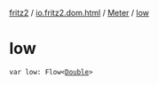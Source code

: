 [fritz2](../../index.md) / [io.fritz2.dom.html](../index.md) / [Meter](index.md) / [low](./low.md)

# low

`var low: Flow<`[`Double`](https://kotlinlang.org/api/latest/jvm/stdlib/kotlin/-double/index.html)`>`